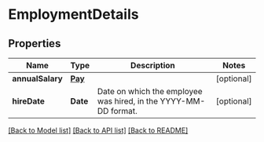 # EmploymentDetails

## Properties
Name | Type | Description | Notes
------------ | ------------- | ------------- | -------------
**annualSalary** | [**Pay**](Pay.md) |  | [optional] 
**hireDate** | **Date** | Date on which the employee was hired, in the YYYY-MM-DD format. | [optional] 

[[Back to Model list]](../README.md#documentation-for-models) [[Back to API list]](../README.md#documentation-for-api-endpoints) [[Back to README]](../README.md)


